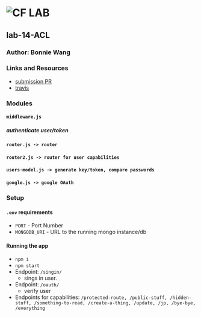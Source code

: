 # ![CF](http://i.imgur.com/7v5ASc8.png) LAB

## lab-14-ACL

### Author: Bonnie Wang

### Links and Resources

- [submission PR](https://github.com/401-advanced-javascript-bw/lab-14-access-control/pull/1)
- [travis](https://www.travis-ci.com/401-advanced-javascript-bw/lab-14-access-control)

### Modules

#### `middleware.js`

##### authenticate user/token

#### `router.js -> router`

#### `router2.js -> router for user capabilities`

#### `users-model.js -> generate key/token, compare passwords`

#### `google.js -> google OAuth`

### Setup

#### `.env` requirements

- `PORT` - Port Number
- `MONGODB_URI` - URL to the running mongo instance/db

#### Running the app

- `npm i`
- `npm start`
- Endpoint: `/singin/`
  - sings in user.
- Endpoint: `/oauth/`
  - verify user
- Endpoints for capabilities: `/protected-route, /public-stuff, /hidden-stuff, /something-to-read, /create-a-thing, /update, /jp, /bye-bye, /everything`

